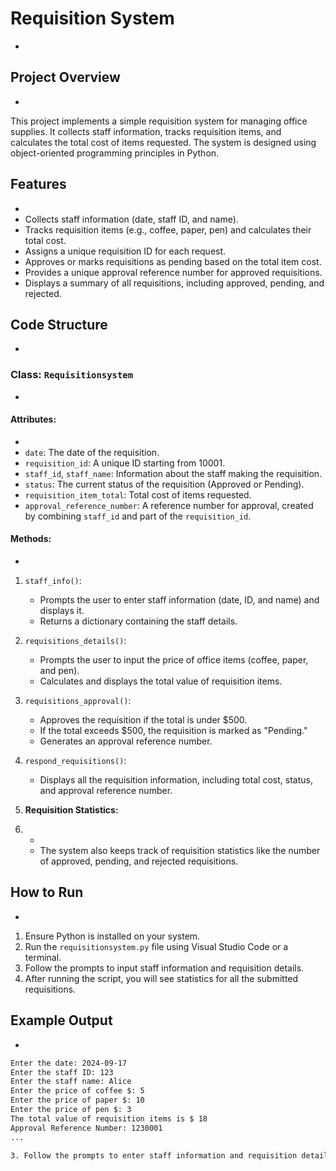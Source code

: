

# Requisition System
-
## Project Overview
-
This project implements a simple requisition system for managing office supplies. It collects staff information, tracks requisition items, and calculates the total cost of items requested. The system is designed using object-oriented programming principles in Python.

## Features
-
- Collects staff information (date, staff ID, and name).
- Tracks requisition items (e.g., coffee, paper, pen) and calculates their total cost.
- Assigns a unique requisition ID for each request.
- Approves or marks requisitions as pending based on the total item cost.
- Provides a unique approval reference number for approved requisitions.
- Displays a summary of all requisitions, including approved, pending, and rejected.

## Code Structure
-

### Class: `Requisitionsystem`
-

#### Attributes:
-
- `date`: The date of the requisition.
- `requisition_id`: A unique ID starting from 10001.
- `staff_id`, `staff_name`: Information about the staff making the requisition.
- `status`: The current status of the requisition (Approved or Pending).
- `requisition_item_total`: Total cost of items requested.
- `approval_reference_number`: A reference number for approval, created by combining `staff_id` and part of the `requisition_id`.

#### Methods:
-
1. `staff_info()`: 
   - Prompts the user to enter staff information (date, ID, and name) and displays it.
   - Returns a dictionary containing the staff details.

2. `requisitions_details()`:

   - Prompts the user to input the price of office items (coffee, paper, and pen).
   - Calculates and displays the total value of requisition items.

4. `requisitions_approval()`: 
   - Approves the requisition if the total is under $500.
   - If the total exceeds $500, the requisition is marked as "Pending."
   - Generates an approval reference number.

5. `respond_requisitions()`: 
   - Displays all the requisition information, including total cost, status, and approval reference number.

6. **Requisition Statistics:**
7. -
   - The system also keeps track of requisition statistics like the number of approved, pending, and rejected requisitions.

## How to Run
-
1. Ensure Python is installed on your system.
2. Run the `requisitionsystem.py` file using Visual Studio Code or a terminal.
3. Follow the prompts to input staff information and requisition details.
4. After running the script, you will see statistics for all the submitted requisitions.

## Example Output
-
```bash
Enter the date: 2024-09-17
Enter the staff ID: 123
Enter the staff name: Alice
Enter the price of coffee $: 5
Enter the price of paper $: 10
Enter the price of pen $: 3
The total value of requisition items is $ 18
Approval Reference Number: 1230001
...

3. Follow the prompts to enter staff information and requisition details. 
